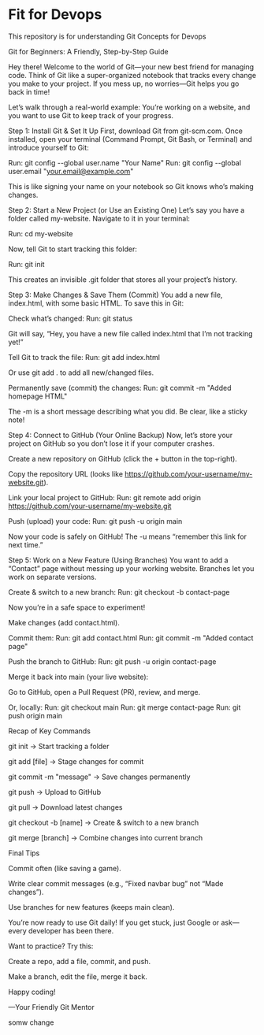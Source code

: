 # Fit for Devops


This repository is for understanding Git Concepts for Devops

Git for Beginners: A Friendly, Step-by-Step Guide

Hey there! Welcome to the world of Git—your new best friend for managing code. Think of Git like a super-organized notebook that tracks every change you make to your project. If you mess up, no worries—Git helps you go back in time!

Let’s walk through a real-world example: You’re working on a website, and you want to use Git to keep track of your progress.

Step 1: Install Git & Set It Up
First, download Git from git-scm.com. Once installed, open your terminal (Command Prompt, Git Bash, or Terminal) and introduce yourself to Git:

Run: git config --global user.name "Your Name"
Run: git config --global user.email "your.email@example.com"

This is like signing your name on your notebook so Git knows who’s making changes.

Step 2: Start a New Project (or Use an Existing One)
Let’s say you have a folder called my-website. Navigate to it in your terminal:

Run: cd my-website

Now, tell Git to start tracking this folder:

Run: git init

This creates an invisible .git folder that stores all your project’s history.

Step 3: Make Changes & Save Them (Commit)
You add a new file, index.html, with some basic HTML. To save this in Git:

Check what’s changed:
Run: git status

Git will say, “Hey, you have a new file called index.html that I’m not tracking yet!”

Tell Git to track the file:
Run: git add index.html

Or use git add . to add all new/changed files.

Permanently save (commit) the changes:
Run: git commit -m "Added homepage HTML"

The -m is a short message describing what you did. Be clear, like a sticky note!

Step 4: Connect to GitHub (Your Online Backup)
Now, let’s store your project on GitHub so you don’t lose it if your computer crashes.

Create a new repository on GitHub (click the + button in the top-right).

Copy the repository URL (looks like https://github.com/your-username/my-website.git).

Link your local project to GitHub:
Run: git remote add origin https://github.com/your-username/my-website.git

Push (upload) your code:
Run: git push -u origin main

Now your code is safely on GitHub! The -u means “remember this link for next time.”

Step 5: Work on a New Feature (Using Branches)
You want to add a “Contact” page without messing up your working website. Branches let you work on separate versions.

Create & switch to a new branch:
Run: git checkout -b contact-page

Now you’re in a safe space to experiment!

Make changes (add contact.html).

Commit them:
Run: git add contact.html
Run: git commit -m "Added contact page"

Push the branch to GitHub:
Run: git push -u origin contact-page

Merge it back into main (your live website):

Go to GitHub, open a Pull Request (PR), review, and merge.

Or, locally:
Run: git checkout main
Run: git merge contact-page
Run: git push origin main

Recap of Key Commands

git init → Start tracking a folder

git add [file] → Stage changes for commit

git commit -m "message" → Save changes permanently

git push → Upload to GitHub

git pull → Download latest changes

git checkout -b [name] → Create & switch to a new branch

git merge [branch] → Combine changes into current branch

Final Tips

Commit often (like saving a game).

Write clear commit messages (e.g., “Fixed navbar bug” not “Made changes”).

Use branches for new features (keeps main clean).

You’re now ready to use Git daily! If you get stuck, just Google or ask—every developer has been there.

Want to practice? Try this:

Create a repo, add a file, commit, and push.

Make a branch, edit the file, merge it back.

Happy coding!

—Your Friendly Git Mentor

somw change
